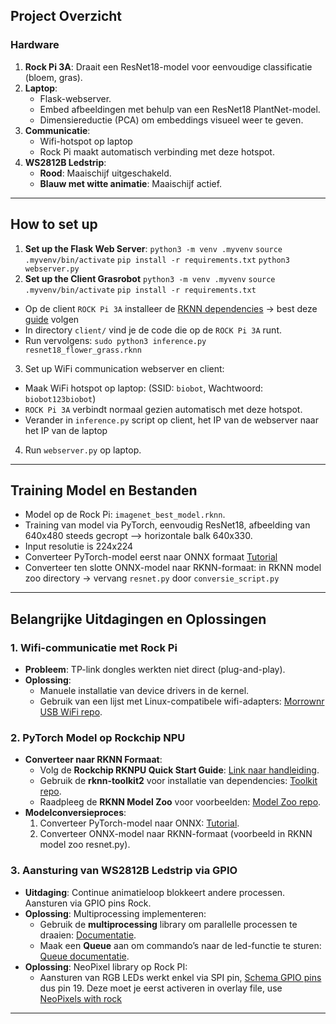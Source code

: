 ## Project Overzicht

### Hardware
1. **Rock Pi 3A**: Draait een ResNet18-model voor eenvoudige classificatie (bloem, gras).
2. **Laptop**: 
   - Flask-webserver.
   - Embed afbeeldingen met behulp van een ResNet18 PlantNet-model.
   - Dimensiereductie (PCA) om embeddings visueel weer te geven.
3. **Communicatie**:
   - Wifi-hotspot op laptop
   - Rock Pi maakt automatisch verbinding met deze hotspot.
4. **WS2812B Ledstrip**:
   - **Rood**: Maaischijf uitgeschakeld.
   - **Blauw met witte animatie**: Maaischijf actief.

---
## How to set up
1. **Set up the Flask Web Server**: 
`python3 -m venv .myvenv`
`source .myvenv/bin/activate`
`pip install -r requirements.txt`
`python3 webserver.py`
2. **Set up the Client Grasrobot**
`python3 -m venv .myvenv`
`source .myvenv/bin/activate`
`pip install -r requirements.txt`
  - Op de client `ROCK Pi 3A` installeer de [RKNN dependencies](https://github.com/airockchip/rknn-toolkit2) -> best deze [guide](https://github.com/airockchip/rknn-toolkit2/blob/master/doc/01_Rockchip_RKNPU_Quick_Start_RKNN_SDK_V2.3.0_EN.pdf) volgen 
  - In directory `client/` vind je de code die op de `ROCK Pi 3A` runt.
  - Run vervolgens: `sudo python3 inference.py resnet18_flower_grass.rknn`
  3. Set up WiFi communication webserver en client: 
   - Maak WiFi hotspot op laptop:  (SSID: `biobot`, Wachtwoord: `biobot123biobot`)
   - `ROCK Pi 3A` verbindt normaal gezien automatisch met deze hotspot.
   - Verander in `inference.py` script op client, het IP van de webserver naar het IP van de laptop
  4. Run `webserver.py` op laptop.
 
---
## Training Model en Bestanden
- Model op de Rock Pi: `imagenet_best_model.rknn`.
- Training van model via PyTorch, eenvoudig ResNet18, afbeelding van 640x480 steeds gecropt --> horizontale balk 640x330. 
- Input resolutie is 224x224 
- Converteer PyTorch-model eerst naar ONNX formaat [Tutorial](https://medium.com/@lahari.kethinedi/convert-custom-pytorch-model-to-onnx-9c7397366904)
- Converteer ten slotte ONNX-model naar RKNN-formaat: in RKNN model zoo directory -> vervang `resnet.py` door `conversie_script.py` 

---
## Belangrijke Uitdagingen en Oplossingen

### 1. Wifi-communicatie met Rock Pi
- **Probleem**: TP-link dongles werkten niet direct (plug-and-play).
- **Oplossing**:
  - Manuele installatie van device drivers in de kernel.
  - Gebruik van een lijst met Linux-compatibele wifi-adapters: [Morrownr USB WiFi repo](https://github.com/morrownr/USB-WiFi/blob/main/home/USB_WiFi_Adapters_that_are_supported_with_Linux_in-kernel_drivers.md).

### 2. PyTorch Model op Rockchip NPU
- **Converteer naar RKNN Formaat**:
  - Volg de **Rockchip RKNPU Quick Start Guide**: [Link naar handleiding](https://github.com/airockchip/rknn-toolkit2/blob/master/doc/01_Rockchip_RKNPU_Quick_Start_RKNN_SDK_V2.3.0_EN.pdf).
  - Gebruik de **rknn-toolkit2** voor installatie van dependencies: [Toolkit repo](https://github.com/airockchip/rknn-toolkit2/).
  - Raadpleeg de **RKNN Model Zoo** voor voorbeelden: [Model Zoo repo](https://github.com/airockchip/rknn_model_zoo).
- **Modelconversieproces**:
  1. Converteer PyTorch-model naar ONNX: [Tutorial](https://medium.com/@lahari.kethinedi/convert-custom-pytorch-model-to-onnx-9c7397366904).
  2. Converteer ONNX-model naar RKNN-formaat (voorbeeld in RKNN model zoo resnet.py).

### 3. Aansturing van WS2812B Ledstrip via GPIO
- **Uitdaging**: Continue animatieloop blokkeert andere processen. Aansturen via GPIO pins Rock.
- **Oplossing**: Multiprocessing implementeren:
  - Gebruik de **multiprocessing** library om parallelle processen te draaien: [Documentatie](https://docs.python.org/3/library/multiprocessing.html).
  - Maak een **Queue** aan om commando’s naar de led-functie te sturen: [Queue documentatie](https://docs.python.org/3/library/queue.html#queue-objects).
- **Oplossing**: NeoPixel library op Rock PI:
  - Aansturen van RGB LEDs werkt enkel via SPI pin,  [Schema GPIO pins](https://wiki.radxa.com/Rock3/hardware/3a/gpio) dus pin 19.  Deze moet je eerst activeren in overlay file, use [NeoPixels with rock](https://forum.radxa.com/t/how-to-use-neopixels-with-rock-pi-s/10492)

---


